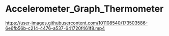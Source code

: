 # Accelerometer_Graph_Thermometer 


https://user-images.githubusercontent.com/101108540/173503586-6e6fb56b-c214-4476-a537-641720f461f8.mp4

